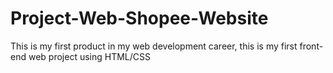 # Project-Web-Shopee-Website
This is my first product in my web development career, this is my first front-end web project using HTML/CSS

